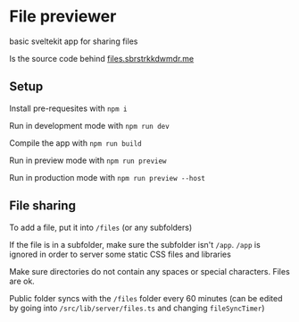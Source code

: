 # File previewer

basic sveltekit app for sharing files

Is the source code behind [files.sbrstrkkdwmdr.me](https://files.sbrstrkkdwmdr.me/files)

## Setup

Install pre-requesites with `npm i`

Run in development mode with `npm run dev`

Compile the app with `npm run build`

Run in preview mode with `npm run preview`

Run in production mode with `npm run preview --host`

## File sharing

To add a file, put it into `/files` (or any subfolders)

If the file is in a subfolder, make sure the subfolder isn't `/app`. `/app` is ignored in order to server some static CSS files and libraries

Make sure directories do not contain any spaces or special characters. Files are ok.

Public folder syncs with the `/files` folder every 60 minutes (can be edited by going into `/src/lib/server/files.ts` and changing `fileSyncTimer`)
